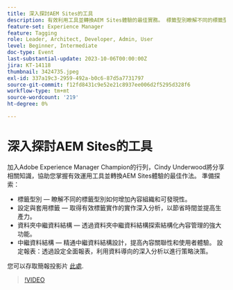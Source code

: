 ```yaml
---
title: 深入探討AEM Sites的工具
description: 有效利用工具並轉換AEM Sites體驗的最佳實務。 標籤型別瞭解不同的標籤型別如何增加內容組織和可發現性。  設定和套用標籤獲得有效標籤實作的實作深入分析，以節省時間並提高生產力。  資料夾中繼資料結構描述透過資料夾中繼資料結構描述探索結構化內容管理的強大功能。中繼資料結構描述熟悉中繼資料結構描述設計，提升內容關聯性和使用者體驗。 設定報表透過設定全面報表，利用資料導向的深入分析以進行策略決策。您可以在此處存取簡報幻燈片。
feature-set: Experience Manager
feature: Tagging
role: Leader, Architect, Developer, Admin, User
level: Beginner, Intermediate
doc-type: Event
last-substantial-update: 2023-10-06T00:00:00Z
jira: KT-14118
thumbnail: 3424735.jpeg
exl-id: 337a19c3-2959-492a-b0c6-87d5a7731797
source-git-commit: f12fd8431c9e52e21c8937ee006d2f5295d328f6
workflow-type: tm+mt
source-wordcount: '219'
ht-degree: 0%

---
```


# 深入探討AEM Sites的工具

加入Adobe Experience Manager Champion的行列，Cindy Underwood將分享相關知識，協助您掌握有效運用工具並轉換AEM Sites體驗的最佳作法。 準備探索：

* 標籤型別 — 瞭解不同的標籤型別如何增加內容組織和可發現性。
* 設定與套用標籤 — 取得有效標籤實作的實作深入分析，以節省時間並提高生產力。
* 資料夾中繼資料結構 — 透過資料夾中繼資料結構探索結構化內容管理的強大功能。
* 中繼資料結構 — 精通中繼資料結構設計，提高內容關聯性和使用者體驗。 設定報表：透過設定全面報表，利用資料導向的深入分析以進行策略決策。

您可以存取簡報投影片 [此處](/help/learn-from-your-peers/assets/experience-manager/sept2023/AEM-Sites-Tools-Webinar.pdf).

>[!VIDEO](https://video.tv.adobe.com/v/3424735/?learn=on)
